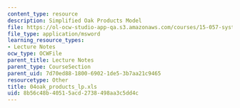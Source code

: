 ```yaml
---
content_type: resource
description: Simplified Oak Products Model
file: https://ol-ocw-studio-app-qa.s3.amazonaws.com/courses/15-057-systems-optimization-spring-2003/8b56c48b40515acd2738498aa3c5dd4c_04oak_products_lp.xls
file_type: application/msword
learning_resource_types:
- Lecture Notes
ocw_type: OCWFile
parent_title: Lecture Notes
parent_type: CourseSection
parent_uid: 7d70ed88-1800-6902-1de5-3b7aa21c9465
resourcetype: Other
title: 04oak_products_lp.xls
uid: 8b56c48b-4051-5acd-2738-498aa3c5dd4c
---
```

